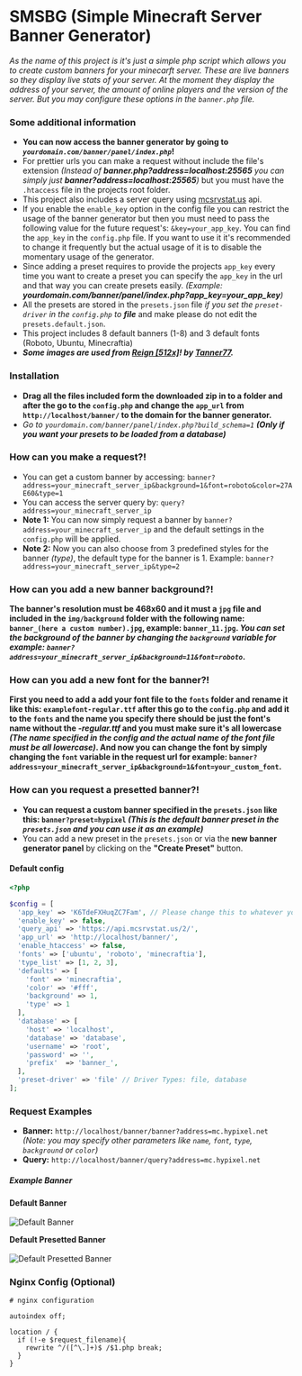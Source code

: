 # SMSBG (Simple Minecraft Server Banner Generator)

*As the name of this project is it's just a simple php script which allows you to create custom banners for your minecarft server. These are live banners so they display live stats of your server. At the moment they display the address of your server, the amount of online players and the version of the server.
But you may configure these options in the `banner.php` file.*

### Some additional information

* **You can now access the banner generator by going to _`yourdomain.com/banner/panel/index.php`_!**
* For prettier urls you can make a request without include the file's extension _(Instead of __banner.php?address=localhost:25565__ you can simply just __banner?address=localhost:25565__)_ but you must have the `.htaccess` file in the projects root folder.
* This project also includes a server query using [mcsrvstat.us](https://mcsrvstat.us/) api.
* If you enable the `enable_key` option in the config file you can restrict the usage of the banner generator but then you must need to pass the following value for the future request's: `&key=your_app_key`. You can find the `app_key` in the `config.php` file. If you want to use it it's recommended to change it frequently but the actual usage of it is to disable the momentary usage of the generator.
* Since adding a preset requires to provide the projects `app_key` every time you want to create a preset you can specify the `app_key` in the url and that way you can create presets easily. _(Example: **yourdomain.com/banner/panel/index.php?app_key=your_app_key**)_
* All the presets are stored in the `presets.json` file _if you set the `preset-driver` in the `config.php` to **file**_ and make please do not edit the `presets.default.json`.
* This project includes 8 default banners (1-8) and 3 default fonts (Roboto, Ubuntu, Minecraftia)
* **_Some images are used from [Reign [512x]](https://www.planetminecraft.com/texture_pack/vividhd-512x/)! by [Tanner77](https://www.planetminecraft.com/member/tanner77/)._**

### Installation

* **Drag all the files included form the downloaded zip in to a folder and after the go to the `config.php` and change the `app_url` from `http://localhost/banner/` to the domain for the banner generator.**
* _Go to `yourdomain.com/banner/panel/index.php?build_schema=1` **(Only if you want your presets to be loaded from a database)**_

### How can you make a request?!

* You can get a custom banner by accessing: `banner?address=your_minecraft_server_ip&background=1&font=roboto&color=27AE60&type=1`
* You can access the server query by: `query?address=your_minecraft_server_ip`
* __Note 1:__ You can now simply request a banner by `banner?address=your_minecraft_server_ip` and the default settings in the `config.php` will be applied.
* __Note 2:__ Now you can also choose from 3 predefined styles for the banner _(type)_, the default type for the banner is 1. Example: `banner?address=your_minecraft_server_ip&type=2`

### How can you add a new banner background?!

**The banner's resolution must be 468x60 and it must a `jpg` file and included in the `img/background` folder with the following name: `banner_(here a custom number).jpg`, example: `banner_11.jpg`. _You can set the background of the banner by changing the `background` variable for example: `banner?address=your_minecraft_server_ip&background=11&font=roboto`_.**

### How can you add a new font for the banner?!

**First you need to add a add your font file to the `fonts` folder and rename it like this: `examplefont-regular.ttf` after this go to the `config.php` and add it to the `fonts` and the name you specify there should be just the font's name without the _-regular.ttf_ and you must make sure it's all lowercase _(The name specified in the config and the actual name of the font file must be all lowercase)_. And now you can change the font by simply changing the `font` variable in the request url for example: `banner?address=your_minecraft_server_ip&background=1&font=your_custom_font`.**

### How can you request a presetted banner?!

* __You can request a custom banner specified in the `presets.json` like this: `banner?preset=hypixel` *(This is the default banner preset in the `presets.json` and you can use it as an example)*__
* You can add a new preset in the `presets.json` or via the **new banner generator panel** by clicking on the **"Create Preset"** button.

#### Default config

```php
<?php

$config = [
  'app_key' => 'K6TdeFXHuqZC7Fam', // Please change this to whatever your want (Do not leave this as default!)
  'enable_key' => false,
  'query_api' => 'https://api.mcsrvstat.us/2/',
  'app_url' => 'http://localhost/banner/',
  'enable_htaccess' => false,
  'fonts' => ['ubuntu', 'roboto', 'minecraftia'],
  'type_list' => [1, 2, 3],
  'defaults' => [
    'font' => 'minecraftia',
    'color' => '#fff',
    'background' => 1,
    'type' => 1
  ],
  'database' => [
    'host' => 'localhost',
    'database' => 'database',
    'username' => 'root',
    'password' => '',
    'prefix'  => 'banner_',
  ],
  'preset-driver' => 'file' // Driver Types: file, database
];
```

### Request Examples

* __Banner:__ `http://localhost/banner/banner?address=mc.hypixel.net` _(Note: you may specify other parameters like `name`, `font`, `type`, `background` or `color`)_
* __Query:__ `http://localhost/banner/query?address=mc.hypixel.net`

##### Example Banner

**Default Banner**
<br/><br/><img src="https://i.ibb.co/s3p9s3y/banner-example.jpg" alt="Default Banner" />

**Default Presetted Banner**
<br/><br/><img src="https://i.ibb.co/TwrDwVY/banner-preset.jpg" alt="Default Presetted Banner"/>

### Nginx Config (Optional)

```nginx
# nginx configuration

autoindex off;

location / {
  if (!-e $request_filename){
    rewrite ^/([^\.]+)$ /$1.php break;
  }
}
```
